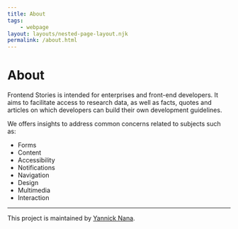 ```yaml
---
title: About
tags: 
    - webpage
layout: layouts/nested-page-layout.njk
permalink: /about.html
---
```


# About

Frontend Stories is intended for enterprises and front-end developers. It aims to facilitate access to research data, as well as facts, quotes and articles on which developers can build their own development guidelines. 

We offers insights to address common concerns related to subjects such as:
- Forms
- Content
- Accessibility 
- Notifications 
- Navigation
- Design 
- Multimedia 
- Interaction 

---

This project is maintained by [Yannick Nana](https://yannicknana.fr).


